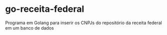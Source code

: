 # go-receita-federal
Programa em Golang para inserir os CNPJs do repositório da receita federal em um banco de dados
